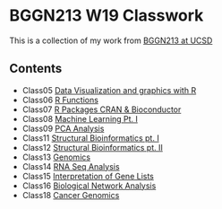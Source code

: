 # BGGN213 W19 Classwork

This is a collection of my work from [BGGN213 at UCSD](https://mattmaxwell1995.github.io/bggn213/)

## Contents
 - Class05 [Data Visualization and graphics with R](https://github.com/mattmaxwell1995/bggn213/blob/master/class05/class05.R)
 - Class06 [R Functions]()
 - Class07 [R Packages CRAN & Bioconductor](https://github.com/mattmaxwell1995/bggn213/blob/master/class07/class07.md)
 - Class08 [Machine Learning Pt. I](https://github.com/mattmaxwell1995/bggn213/blob/master/class08/class08.md)
 - Class09 [PCA Analysis](https://github.com/mattmaxwell1995/bggn213/blob/master/class09/class09.md)
 - Class11 [Structural Bioinformatics pt. I](https://github.com/mattmaxwell1995/bggn213/blob/master/class11/class11.md)
 - Class12 [Structural Bioinformatics pt. II](https://github.com/mattmaxwell1995/bggn213/blob/master/class12/class12.md)
 - Class13 [Genomics](https://github.com/mattmaxwell1995/bggn213/blob/master/class13/class13.md)
 - Class14 [RNA Seq Analysis](https://github.com/mattmaxwell1995/bggn213/blob/master/class14/class14.md)
 - Class15 [Interpretation of Gene Lists](https://github.com/mattmaxwell1995/bggn213/blob/master/class15/class15.md)
 - Class16 [Biological Network Analysis](https://github.com/mattmaxwell1995/bggn213/blob/master/class16/galFiltered.sif_1(1).png)
 - Class18 [Cancer Genomics](https://github.com/mattmaxwell1995/bggn213/blob/master/class18/class18.md)
 
